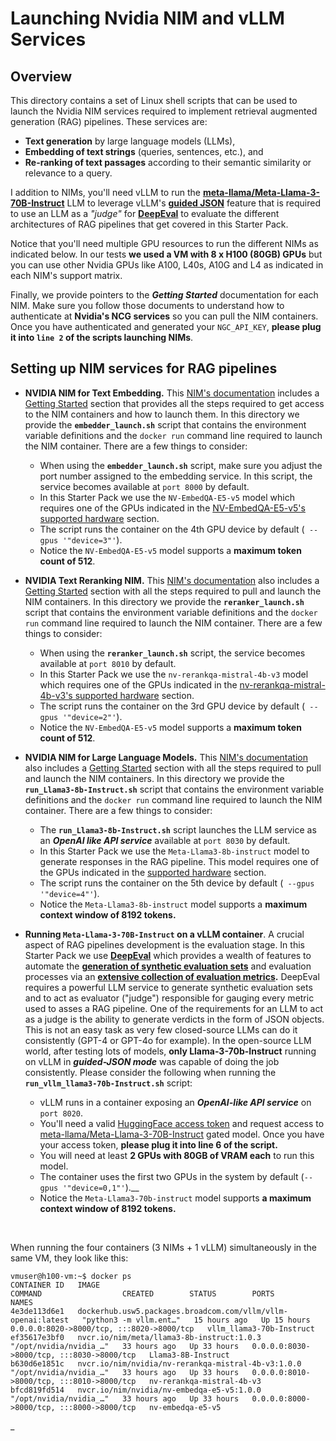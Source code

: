 # Launching Nvidia NIM and vLLM Services

## Overview

This directory contains a set of Linux shell scripts that can be used to launch the Nvidia NIM services
required to implement retrieval augmented generation (RAG) pipelines. These services are: 
- __Text generation__ by large language models (LLMs), 
- __Embedding of text strings__ (queries, sentences, etc.), and 
- __Re-ranking of text passages__ according to their semantic similarity or relevance to a query. 

I addition to NIMs, you'll need vLLM to run the 
__[meta-llama/Meta-Llama-3-70B-Instruct](https://huggingface.co/meta-llama/Meta-Llama-3-70B-Instruct)__ 
LLM to leverage vLLM's __[guided JSON](https://docs.vllm.ai/en/latest/serving/openai_compatible_server.html)__
feature that is required to use an LLM as a _"judge"_ for 
__[DeepEval](https://docs.confident-ai.com/docs/getting-started)__ to evaluate the different architectures of 
RAG pipelines that get covered in this Starter Pack.

Notice that you'll need multiple GPU resources to run the different NIMs as indicated below. In our 
tests __we used a VM with 8 x H100 (80GB) GPUs__ but you can use other Nvidia GPUs like A100, L40s, 
A10G and L4 as indicated in each NIM's support matrix.

Finally, we provide pointers to the ___Getting Started___ documentation for each NIM. Make sure you follow those
documents to understand how to authenticate at __Nvidia's NCG services__ so you can pull the NIM containers. Once you have 
authenticated and generated your `NGC_API_KEY`, __please plug it into `line 2` of the scripts launching NIMs__.

## Setting up NIM services for RAG pipelines


- __NVIDIA NIM for Text Embedding.__ This 
[NIM's documentation](https://docs.nvidia.com/nim/nemo-retriever/text-embedding/latest/index.html) includes a 
[Getting Started](https://docs.nvidia.com/nim/nemo-retriever/text-embedding/latest/getting-started.html) 
section that provides all the steps required to get access to the NIM containers and how to launch them. In this
directory we provide the __`embedder_launch.sh`__ script that contains the environment variable definitions
and the `docker run` command line required to launch the NIM container. There are a 
few things to consider:
  - When using the __`embedder_launch.sh`__ script, make sure you adjust the port number assigned to the
embedding service. In this script, the service becomes available at `port 8000` by default.
  - In this Starter Pack we use the `NV-EmbedQA-E5-v5` model which requires one of the GPUs indicated
in the [NV-EmbedQA-E5-v5's supported hardware](https://docs.nvidia.com/nim/nemo-retriever/text-embedding/latest/support-matrix.html#supported-hardware)
section.
  - The script runs the container on the 4th GPU device by default (` --gpus '"device=3"'`).
  - Notice the `NV-EmbedQA-E5-v5` model supports a __maximum token count of 512__.
  

- __NVIDIA Text Reranking NIM.__ This
  [NIM's documentation](https://docs.nvidia.com/nim/nemo-retriever/text-reranking/latest/index.html) also includes a
  [Getting Started](https://docs.nvidia.com/nim/nemo-retriever/text-reranking/latest/getting-started.html)
  section with all the steps required to pull and launch the NIM containers. In this
  directory we provide the __`reranker_launch.sh`__ script that contains the environment variable definitions
  and the `docker run` command line required to launch the NIM container. There are a
  few things to consider:
  - When using the __`reranker_launch.sh`__ script, the service becomes available at `port 8010` by default.
  - In this Starter Pack we use the `nv-rerankqa-mistral-4b-v3` model which requires one of the GPUs indicated
  in the [nv-rerankqa-mistral-4b-v3's supported hardware](https://docs.nvidia.com/nim/nemo-retriever/text-reranking/latest/support-matrix.html#supported-hardware)
   section.
   -  The script runs the container on the 3rd GPU device by default (` --gpus '"device=2"'`). 
   - Notice the `NV-EmbedQA-E5-v5` model supports a __maximum token count of 512__.


- __NVIDIA  NIM for Large Language Models.__ This
  [NIM's documentation](https://docs.nvidia.com/nim/large-language-models/latest/introduction.html) also includes a
  [Getting Started](https://docs.nvidia.com/nim/large-language-models/latest/getting-started.html)
  section with all the steps required to pull and launch the NIM containers. In this
  directory we provide the __`run_Llama3-8b-Instruct.sh`__ script that contains the environment variable definitions
  and the `docker run` command line required to launch the NIM container. There are a
  few things to consider:
  - The __`run_Llama3-8b-Instruct.sh`__ script launches the LLM service as an ___OpenAI like API service___ 
available at `port 8030` by default.
  - In this Starter Pack we use the `Meta-Llama3-8b-instruct` model to generate responses in the RAG pipeline. This model
requires one of the GPUs indicated in the [supported hardware](https://docs.nvidia.com/nim/large-language-models/latest/support-matrix.html#meta-llama-3-8b-instruct)
section.
  -  The script runs the container on the 5th device by default (` --gpus '"device=4"'`).
  - Notice the `Meta-Llama3-8b-instruct` model supports a __maximum context window of 8192 tokens.__


- __Running `Meta-Llama-3-70B-Instruct` on a vLLM container__. A crucial aspect of RAG pipelines development
is the evaluation stage. In this Starter Pack we use __[DeepEval](https://docs.confident-ai.com/docs/getting-started)__
which provides a wealth of features to automate the __[generation of synthetic evaluation sets](https://docs.confident-ai.com/docs/evaluation-datasets-synthetic-data)__
and evaluation processes via an __[extensive collection of evaluation metrics](https://docs.confident-ai.com/docs/metrics-introduction).__ DeepEval
requires a powerful LLM service to generate synthetic evaluation sets and to act as evaluator ("judge") responsible for
gauging every metric used to asses a RAG pipeline. One of the requirements for an LLM to act as a judge is the ability
to generate verdicts in the form of JSON objects. This is not an easy task as very few closed-source LLMs can do it
consistently (GPT-4 or GPT-4o for example). In the open-source LLM world, after testing lots of models, __only 
Llama-3-70b-Instruct__ running on vLLM in ___guided-JSON mode___ was capable of doing the job consistently. Please consider
the following when running the __`run_vllm_llama3-70b-Instruct.sh`__ script:
  - vLLM runs in a container exposing an ___OpenAI-like API service___ on `port 8020`.
  - You'll need a valid [HuggingFace access token](https://huggingface.co/docs/hub/en/security-tokens) and request access to
  [meta-llama/Meta-Llama-3-70B-Instruct](https://huggingface.co/meta-llama/Meta-Llama-3-70B-Instruct) gated model. Once you have
your access token, __please plug it into line 6 of the script.__
  - You will need at least __2 GPUs with 80GB of VRAM each__ to run this model.
  - The container uses the first two GPUs in the system by default (`--gpus '"device=0,1"'`).__
  - Notice the `Meta-Llama3-70b-instruct` model supports __a maximum context window of 8192 tokens.__

 <br>

When running the four containers (3 NIMs + 1 vLLM) simultaneously in the same VM, they look like this:
```
vmuser@h100-vm:~$ docker ps
CONTAINER ID   IMAGE                                                          COMMAND                  CREATED        STATUS        PORTS                                       NAMES
4e3de113d6e1   dockerhub.usw5.packages.broadcom.com/vllm/vllm-openai:latest   "python3 -m vllm.ent…"   15 hours ago   Up 15 hours   0.0.0.0:8020->8000/tcp, :::8020->8000/tcp   vllm_llama3-70b-Instruct
ef35617e3bf0   nvcr.io/nim/meta/llama3-8b-instruct:1.0.3                      "/opt/nvidia/nvidia_…"   33 hours ago   Up 33 hours   0.0.0.0:8030->8000/tcp, :::8030->8000/tcp   Llama3-8B-Instruct
b630d6e1851c   nvcr.io/nim/nvidia/nv-rerankqa-mistral-4b-v3:1.0.0             "/opt/nvidia/nvidia_…"   33 hours ago   Up 33 hours   0.0.0.0:8010->8000/tcp, :::8010->8000/tcp   nv-rerankqa-mistral-4b-v3
bfcd819fd514   nvcr.io/nim/nvidia/nv-embedqa-e5-v5:1.0.0                      "/opt/nvidia/nvidia_…"   33 hours ago   Up 33 hours   0.0.0.0:8000->8000/tcp, :::8000->8000/tcp   nv-embedqa-e5-v5
```


_



